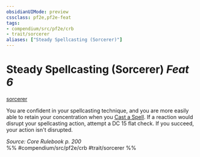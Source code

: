 ```yaml
---
obsidianUIMode: preview
cssclass: pf2e,pf2e-feat
tags:
- compendium/src/pf2e/crb
- trait/sorcerer
aliases: ["Steady Spellcasting (Sorcerer)"]
---
```

# Steady Spellcasting (Sorcerer)  *Feat 6*  
[sorcerer](Reference/Rules/Traits/sorcerer.md "Sorcerer Class Trait")  


You are confident in your spellcasting technique, and you are more easily able to retain your concentration when you [Cast a Spell](cast-a-spell.md). If a reaction would disrupt your spellcasting action, attempt a DC 15 flat check. If you succeed, your action isn't disrupted.

*Source: Core Rulebook p. 200*  
%% #compendium/src/pf2e/crb #trait/sorcerer %%